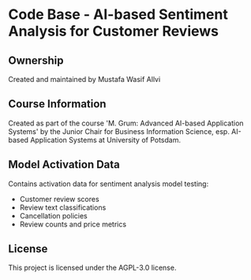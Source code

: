 # Code Base - AI-based Sentiment Analysis for Customer Reviews

## Ownership
Created and maintained by Mustafa Wasif Allvi

## Course Information
Created as part of the course 'M. Grum: Advanced AI-based Application Systems' by the Junior Chair for Business Information Science, esp. AI-based Application Systems at University of Potsdam.

## Model Activation Data
Contains activation data for sentiment analysis model testing:
- Customer review scores
- Review text classifications
- Cancellation policies
- Review counts and price metrics

## License 
This project is licensed under the AGPL-3.0 license.